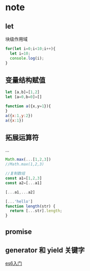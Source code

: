# note

## let 
块级作用域
```js
for(let i=0;i<10;i++){
  let i=10;
  console.log(i);
}
```

## 变量结构赋值
```js
let [a,b]=[1,2]
let [a=0,b=0]=[]

function a({x,y=1}){
}
a({x:1,y:2})
a({x:1})
```

## 拓展运算符
...
```js
Math.max(...[1,2,3])
//Math.max(1,2,3)

//复制数组
const a1=[1,2,3]
const a2=[...a1]

[...a1,...a2]

[...'hello']
function length(str) {
  return [...str].length;
}
```

## promise

## generator 和 yield 关键字 


[es6入门](http://es6.ruanyifeng.com/)
